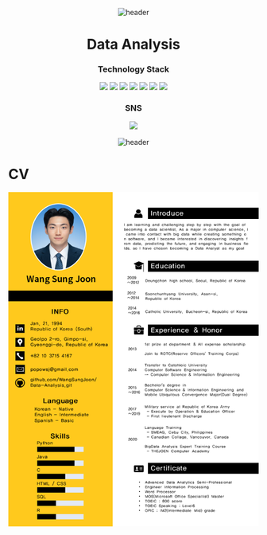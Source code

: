 <div align="center">

![header](https://capsule-render.vercel.app/api?type=wave&color=gradient&height=200&$width=100&section=header&Data-Analysis%20render&fontSize=45)

# Data Analysis
### Technology Stack


<img src="https://img.shields.io/badge/Python-3766AB?style=flat-square&logo=Python&logoColor=white"/>  <img src="https://img.shields.io/badge/Java-orange?style=flat-square&logo=Java&logoColor=white">  <img src="https://img.shields.io/badge/R-276DC3?style=flat-square&logo=R&logoColor=white">  <img src="https://img.shields.io/badge/CSS-1572B6?style=flat-square&logo=CSS&logoColor=white">  <img src="https://img.shields.io/badge/HTML5-E34F26?style=flat-square&logo=HTML5&logoColor=white">  <img src="https://img.shields.io/badge/MySQL-4479A1?style=flat-square&logo=MySQL&logoColor=white">
<img src="https://img.shields.io/badge/Oracle-F80000?style=flat-square&logo=Oracle&logoColor=white">  

### SNS


<a href="https://www.instagram.com/popowsj/"><img src="https://img.shields.io/badge/Instagram-E4405F?style=flat-square&logo=Instagram&logoColor=white&link=https://www.instagram.com/popowsj/"/></a>

![header](https://capsule-render.vercel.app/api?type=wave&color=gradient&height=200&section=footer&Data-Analysis%20render&fontSize=45)
</div>

# CV

![CV](./image/CV_WangSungJoon.png)
